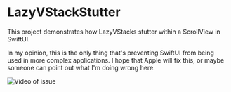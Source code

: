 # LazyVStackStutter
This project demonstrates how LazyVStacks stutter within a ScrollView in SwiftUI.

In my opinion, this is the only thing that's preventing SwiftUI from being used in more complex applications. I hope that Apple will fix this, or maybe someone can point out what I'm doing wrong here.

![Video of issue](https://www.youtube.com/watch?v=_xT89lZcUAc)
